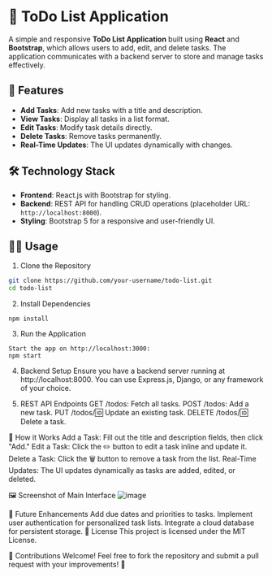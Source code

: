 # 📝 ToDo List Application

A simple and responsive **ToDo List Application** built using **React** and **Bootstrap**, which allows users to add, edit, and delete tasks. The application communicates with a backend server to store and manage tasks effectively.

## 🚀 Features
- **Add Tasks**: Add new tasks with a title and description.
- **View Tasks**: Display all tasks in a list format.
- **Edit Tasks**: Modify task details directly.
- **Delete Tasks**: Remove tasks permanently.
- **Real-Time Updates**: The UI updates dynamically with changes.

## 🛠️ Technology Stack
- **Frontend**: React.js with Bootstrap for styling.
- **Backend**: REST API for handling CRUD operations (placeholder URL: `http://localhost:8000`).
- **Styling**: Bootstrap 5 for a responsive and user-friendly UI.

## 🧑‍💻 Usage

1. Clone the Repository
```bash
git clone https://github.com/your-username/todo-list.git
cd todo-list
```
2. Install Dependencies
```
npm install
```
3. Run the Application
```
Start the app on http://localhost:3000:
npm start
```
4. Backend Setup
Ensure you have a backend server running at http://localhost:8000. You can use Express.js, Django, or any framework of your choice.

5. REST API Endpoints
GET /todos: Fetch all tasks.
POST /todos: Add a new task.
PUT /todos/:id: Update an existing task.
DELETE /todos/:id: Delete a task.

🌟 How it Works
Add a Task: Fill out the title and description fields, then click "Add."
Edit a Task: Click the ✏️ button to edit a task inline and update it.
Delete a Task: Click the 🗑️ button to remove a task from the list.
Real-Time Updates: The UI updates dynamically as tasks are added, edited, or deleted.

🖼️ Screenshot of 
Main Interface
![image](https://github.com/user-attachments/assets/521069c4-b34c-4815-81fc-0b194563909f)

🧩 Future Enhancements
Add due dates and priorities to tasks.
Implement user authentication for personalized task lists.
Integrate a cloud database for persistent storage.
📝 License
This project is licensed under the MIT License.

🎉 Contributions Welcome!
Feel free to fork the repository and submit a pull request with your improvements! 🚀

